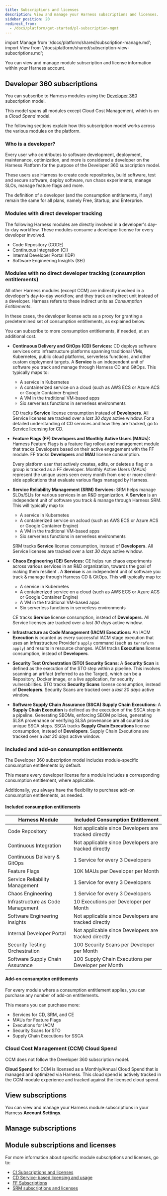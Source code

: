 ```yaml
---
title: Subscriptions and licenses
description: View and manage your Harness subscriptions and licenses.
sidebar_position: 20
redirect_from:
  - /docs/platform/get-started/pl-subscription-mgmt
---
```


import Manage from '/docs/platform/shared/subscription-manage.md';
import View from '/docs/platform/shared/subscription-view-subscriptions.md';

You can view and manage module subscription and license information within your Harness account.

## Developer 360 subscriptions

You can subscribe to Harness modules using the [Developer 360](https://www.harness.io/pricing) subscription model.

This model spans all modules except Cloud Cost Management, which is on a *Cloud Spend* model.

The following sections explain how this subscription model works across the various modules on the platform.

### Who is a developer?

Every user who contributes to software development, deployment, maintenance, optimization, and more is considered a developer on the Harness Platform for the purpose of the Developer 360 subscription model.

These users use Harness to create code repositories, build software, test and secure software, deploy software, run chaos experiments, manage SLOs, manage feature flags and more.

The definition of a developer (and the consumption entitlements, if any) remain the same for all plans, namely Free, Startup, and Enterprise.

### Modules with direct developer tracking

The following Harness modules are directly involved in a developer's day-to-day workflow. These modules consume a developer license for every developer involved.

- Code Repository (CODE)
- Continuous Integration (CI)
- Internal Developer Portal (IDP)
- Software Engineering Insights (SEI)

### Modules with no direct developer tracking (consumption entitlements)

All other Harness modules (except CCM) are indirectly involved in a developer's day-to-day workflow, and they track an indirect unit instead of a developer. Harness refers to these indirect units as *Consumption Entitlements*.

In these cases, the developer license acts as a proxy for granting a predetermined set of consumption entitlements, as explained below.

You can subscribe to more consumption entitlements, if needed, at an additional cost.

* **Continuous Delivery and GitOps (CD) Services:** CD deploys software services onto infrastructure platforms spanning traditional VMs, Kubernetes, public cloud platforms, serverless functions, and other custom deployment targets. A **Service** is an independent unit of software you track and manage through Harness CD and GitOps. This typically maps to:

   - A service in Kubernetes
   - A containerized service on a cloud (such as AWS ECS or Azure ACS or Google Container Engine)
   - A VM in the traditional VM-based apps
   - Six serverless functions in serverless environments

   CD tracks **Service** license consumption instead of **Developers**. All Service licenses are tracked over a *last 30 days* active window. For a detailed understanding of CD services and how they are tracked, go to [Service licensing for CD](https://developer.harness.io/docs/continuous-delivery/get-started/service-licensing-for-cd/).

* **Feature Flags (FF) Developers and Monthly Active Users (MAUs):** Harness Feature Flags is a feature flag rollout and management module that tracks Developers based on their active engagement with the FF module. FF tracks **Developers** and **MAU** license consumption.

   Every platform user that actively creates, edits, or deletes a flag or a group is tracked as a FF developer. Monthly Active Users (MAUs) represent the unique users seen every month from one or more client-side applications that evaluate various flags managed by Harness.

* **Service Reliability Management (SRM) Services:** SRM helps manage SLOs/SLIs for various services in an R&D organization. A **Service** is an independent unit of software you track & manage through Harness SRM. This will typically map to:

   - A service in Kubernetes
   - A containerized service on acloud (such as AWS ECS or Azure ACS or Google Container Engine)
   - A VM in the traditional VM-based apps
   - Six serverless functions in serverless environments

   SRM tracks **Service** license consumption, instead of **Developers**. All Service licenses are tracked over a *last 30 days* active window.

* **Chaos Engineering (CE) Services:** CE helps run chaos experiments across various services in an R&D organization, towards the goal of making them resilient . A **Service** is an independent unit of software you track & manage through Harness CD & GitOps. This will typically map to:

   - A service in Kubernetes
   - A containerized service on a cloud (such as AWS ECS or Azure ACS or Google Container Engine)
   - A VM in the traditional VM-based apps
   - Six serverless functions in serverless environments

   CE tracks **Service** license consumption, instead of **Developers**. All Service licenses are tracked over a *last 30 days* active window.

* **Infrastructure as Code Management (IACM) Executions:** An IACM **Execution** is counted as every successful IACM stage execution that uses an Infrastructure Provider's `apply` command (such as `terraform apply`) and results in resource changes. IACM tracks **Executions** license consumption, instead of **Developers**.

* **Security Test Orchestration (STO) Security Scans:** A **Security Scan** is defined as the execution of the STO step within a pipeline. This involves scanning an artifact (referred to as the Target), which can be a Repository, Docker image, or a live application, for security vulnerabilities. STO tracks **Security Scans** license consumption, instead of **Developers**. Security Scans are tracked over a *last 30 days* active window.

* **Software Supply Chain Assurance (SSCA) Supply Chain Executions:** A **Supply Chain Execution** is defined as the execution of the SSCA step in a pipeline. Generating SBOMs, enforcing SBOM policies, generating SLSA provenance or verifying SLSA provenance are all counted as unique SSCA steps. SSCA tracks **Supply Chain Executions** license consumption, instead of **Developers**. Supply Chain Executions are tracked over a *last 30 days* active window.

### Included and add-on consumption entitlements

The Developer 360 subscription model includes module-specific consumption entitlements by default.

This means every developer license for a module includes a corresponding consumption entitlement, where applicable.

Additionally, you always have the flexibility to purchase add-on consumption entitlements, as needed.

#### Included consumption entitlements

| Harness Module | Included Consumption Entitlement |
|----------------|----------------------------------|
| Code Repository | Not applicable since Developers are tracked directly|
| Continuous Integration | Not applicable since Developers are tracked directly|
| Continuous Delivery & GitOps | 1 Service for every 3 Developers |
| Feature Flags | 10K MAUs per Developer per Month|
| Service Reliability Management | 1 Service for every 3 Developers |
| Chaos Engineering | 1 Service for every 3 Developers |
| Infrastructure as Code Management | 10 Executions per Developer per Month|
| Software Engineering Insights | Not applicable since Developers are tracked directly |
| Internal Developer Portal | Not applicable since Developers are tracked directly|
| Security Testing Orchestration | 100 Security Scans per Developer per Month |
| Software Supply Chain Assurance | 100 Supply Chain Executions per Developer per Month|

#### Add-on consumption entitlements

For every module where a consumption entitlement applies, you can purchase any number of add-on entitlements.

This means you can purchase more:

- Services for CD, SRM, and CE
- MAUs for Feature Flags
- Executions for IACM
- Security Scans for STO
- Supply Chain Executions for SSCA

### Cloud Cost Management (CCM) Cloud Spend

CCM does not follow the Developer 360 subscription model.

**Cloud Spend** for CCM is licensed as a Monthly/Annual Cloud Spend that is managed and optimized via Harness. This cloud spend is actively tracked in the CCM module experience and tracked against the licensed cloud spend.

## View subscriptions

You can view and manage your Harness module subscriptions in your Harness **Account Settings**.

<View />

## Manage subscriptions

<Manage />

## Module subscriptions and licenses

For more information about specific module subscriptions and licenses, go to:

- [CI Subscriptions and licenses](/docs/continuous-integration/get-started/ci-subscription-mgmt/)
- [CD Service-based licensing and usage](/docs/continuous-delivery/get-started/service-licensing-for-cd)
- [FF Subscriptions](/docs/category/subscribe-to-feature-flags)
- [SRM subscriptions and licenses](/docs/service-reliability-management/get-started/srm-subscription-licensing)